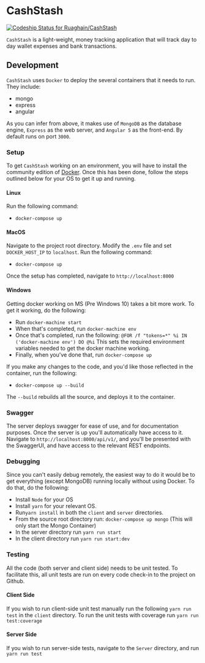 # CashStash

[![Codeship Status for Ruaghain/CashStash](https://app.codeship.com/projects/167f0130-f551-0134-aab4-4e76bd6b2464/status?branch=master)](https://app.codeship.com/projects/210216)

`CashStash` is a light-weight, money tracking application that will track day to day wallet expenses and bank transactions.

## Development

`CashStash` uses `Docker` to deploy the several containers that it needs to run. They include:

  * mongo
  * express
  * angular

As you can infer from above, it makes use of `MongoDB` as the database engine, `Express` as the web server, and `Angular 5` as the front-end. 
By default runs on port `3000`. 

### Setup

 To get `CashStash` working on an environment, you will have to install the community edition of [Docker](https://www.docker.com/community-edition). 
 Once this has been done, follow the steps outlined below for your OS to get it up and running.

 #### Linux
 
 Run the following command:
 
 * `docker-compose up`
 
 #### MacOS

 Navigate to the project root directory. Modify the `.env` file and set `DOCKER_HOST_IP` to `localhost`. 
 Run the following command:

  * `docker-compose up`

 Once the setup has completed, navigate to `http://localhost:8000`

 #### Windows

 Getting docker working on MS (Pre Windows 10) takes a bit more work. To get it working, do the following:

  * Run `docker-machine start`
  * When that's completed, run `docker-machine env`
  * Once that's completed, run the following: `@FOR /f "tokens=*" %i IN ('docker-machine env') DO @%i` This sets the 
    required environment variables needed to get the docker machine working.
  * Finally, when you've done that, run `docker-compose up`  

 If you make any changes to the code, and you'd like those reflected in the container, run the following:

  * `docker-compose up --build`

 The `--build` rebuilds all the source, and deploys it to the container.

### Swagger

The server deploys swagger for ease of use, and for documentation purposes. Once the server is up you'll automatically have access to it.
Navigate to `http://localhost:8000/api/v1/`, and you'll be presented with the SwaggerUI, and have access to the relevant REST endpoints.

### Debugging

 Since you can't easily debug remotely, the easiest way to do it would be to get everything (except MongoDB) running locally without using Docker. 
 To do that, do the following:

  * Install `Node` for your OS
  * Install `yarn` for your relevant OS.
  * Run`yarn install` in both the `client` and `server` directories.
  * From the source root directory run: `docker-compose up mongo` (This will only start the Mongo Container)
  * In the server directory run `yarn run start`
  * In the client directory run `yarn run start:dev`

### Testing

All the code (both server and client side) needs to be unit tested. To facilitate this, all unit tests are run
on every code check-in to the project on Github.

 #### Client Side
 
 If you wish to run client-side unit test manually run the following `yarn run test` in the `client` directory. To run the unit tests
 with coverage run `yarn run test:coverage` 
 
 #### Server Side
 
 If you wish to run server-side tests, navigate to the `Server` directory, and run `yarn run test`
